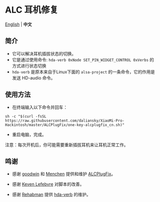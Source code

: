 # ALC 耳机修复

[English](README.md) | **中文**

## 简介

* 它可以解决耳机插拔状态的切换。
* 它是通过使用命令: `hda-verb 0xNode SET_PIN_WIDGET_CONTROL 0xVerbs` 的方式进行状态切换
* `hda-verb` 是原本来自于Linux下面的 `alsa-project` 的一条命令，它的作用是发送 HD-audio 命令。


## 使用方法

- 在终端输入以下命令并回车：

```shell
sh -c "$(curl -fsSL https://raw.githubusercontent.com/daliansky/XiaoMi-Pro-Hackintosh/master/ALCPlugFix/one-key-alcplugfix_cn.sh)"
```

- 重启电脑，完成。

注意：每次开机后，你可能需要重新插拔耳机来让耳机正常工作。


## 鸣谢

* 感谢 [goodwin](https://github.com/goodwin) 和 [Menchen](https://github.com/Menchen/ALCPlugFix) 提供和维护 [ALCPlugFix](https://github.com/goodwin/ALCPlugFix)。

* 感谢 [Keven Lefebvre](https://github.com/orditeck) 对脚本的改善。

* 感谢 [Rehabman](https://github.com/RehabMan) 提供 [hda-verb](https://github.com/RehabMan/EAPD-Codec-Commander) 的维护。
